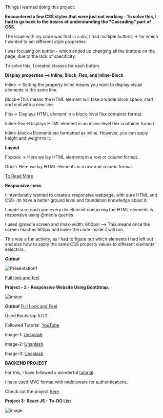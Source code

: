 
Things I learned doing this project:



**Encountered a few CSS styles that were just not working - To solve this, I had to go back to the basics of understanding the "Cascading" part of CSS.**
   
The issue with my code was that in a *div*, I had multiple *buttons* -> for which I wanted to set different style properties. 

I was focusing on *button* - which ended up changing all the buttons on the page, due to the lack of specificity. 

To solve this, I created classes for each button.




**Display properties --> Inline, Block, Flex, and Inline-Block**
   
Inline -> Setting the property inline means you want to display visual elements in the same line.

Block->This means the HTML element will take a whole block space, start, and end with a new line. 

Flex-> Displays HTML element in a block-level flex container format.

Inline-flex->Displays HTML element in an inline-level flex container format

Inline-block->Elements are formatted as inline. However, you can apply height and weight to it.




**Layout**
   
Flexbox -> Here we lay HTML elements in a row or column format. 

Grid-> Here we lay HTML elements in a row and column format.

[To Read More](https://developer.mozilla.org/en-US/docs/Learn/CSS/CSS_layout/Introduction)


**Responsive-ness**
   
I intentionally wanted to create a responsive webpage, with pure HTML and CSS--to have a better ground level and foundation knowledge about it.

I made sure each and every div element containing the HTML elements is responsive using @media queries.

I used @media screen and (max-width: 600px) --> This means once the screen reaches 600px and lower the code inside it will run.

This was a fun activity, as I had to figure out which elements I had left out and also how to apply the same CSS property values to different elements' selectors.


***Output***

![Presentation1](https://github.com/user-attachments/assets/61249ec3-c998-41ae-b88f-18892c5edb56)

[Full look and feel](https://github.com/Ankhi12/Portfolio-Projects/blob/main/projects/Presentation1.pdf)




**Project - 2 - Responsive Website Using BootStrap.**

![image](https://github.com/user-attachments/assets/ce742a1a-8741-47a1-aea9-b8ac5fe8afd1)



***Output***
[Full Look and Feel](https://github.com/Ankhi12/Portfolio-Projects/blob/main/projects/project2Bootstrapresponsiveproject/Presentation2.pdf)


Used Bootstrap 5.0.2

Followed Tutorial: [YouTube](https://www.youtube.com/watch?v=4sosXZsdy-s) 


Image-1: [Unsplash](https://unsplash.com/photos/macbook-pro-turned-on-Bd7gNnWJBkU)


Image-2: [Unsplash](https://unsplash.com/photos/green-plant-on-white-cabinet-HstwCJX0jT4)


Image-3: [Unsplash](https://unsplash.com/photos/a-computer-screen-with-a-logo-on-it-UYsBCu9RP3Y)


**BACKEND PROJECT**

For this, I have followed a wonderful [tutorial](https://www.youtube.com/watch?v=-0exw-9YJBo&list=PLillGF-RfqbbQeVSccR9PGKHzPJSWqcsm&index=1).

I have used MVC format with middleware for authentications.

Check out the project [here](https://github.com/Ankhi12/Portfolio-Projects/tree/main/Backend%20Project)




**Project 3- React JS - To-DO List**

![image](https://github.com/user-attachments/assets/9c0f0118-dc7d-48f3-971c-546987917d69)



